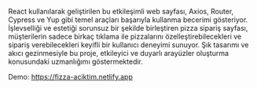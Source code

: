 React kullanılarak geliştirilen bu etkileşimli web sayfası, Axios, Router, Cypress ve Yup gibi temel araçları başarıyla kullanma becerimi gösteriyor. İşlevselliği ve estetiği sorunsuz bir şekilde birleştiren pizza sipariş sayfası, müşterilerin sadece birkaç tıklama ile pizzalarını özelleştirebilecekleri ve sipariş verebilecekleri keyifli bir kullanıcı deneyimi sunuyor. Şık tasarımı ve akıcı gezinmesiyle bu proje, etkileyici ve duyarlı arayüzler oluşturma konusundaki uzmanlığımı göstermektedir.

Demo: https://fizza-aciktim.netlify.app

